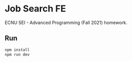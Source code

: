 # Job Search FE

ECNU SEI - Advanced Programming (Fall 2021) homework.

## Run

```bash
npm install
npm run dev
```
